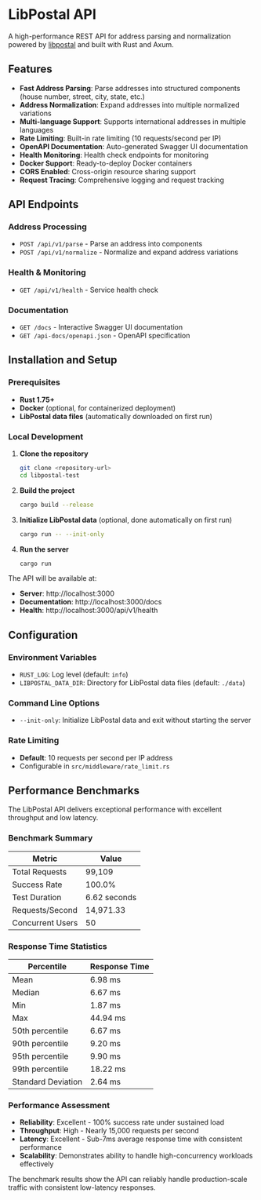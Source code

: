 # LibPostal API

A high-performance REST API for address parsing and normalization powered by [libpostal](https://github.com/openvenues/libpostal) and built with Rust and Axum.

## Features

- **Fast Address Parsing**: Parse addresses into structured components (house number, street, city, state, etc.)
- **Address Normalization**: Expand addresses into multiple normalized variations
- **Multi-language Support**: Supports international addresses in multiple languages
- **Rate Limiting**: Built-in rate limiting (10 requests/second per IP)
- **OpenAPI Documentation**: Auto-generated Swagger UI documentation
- **Health Monitoring**: Health check endpoints for monitoring
- **Docker Support**: Ready-to-deploy Docker containers
- **CORS Enabled**: Cross-origin resource sharing support
- **Request Tracing**: Comprehensive logging and request tracking

## API Endpoints

### Address Processing

- `POST /api/v1/parse` - Parse an address into components
- `POST /api/v1/normalize` - Normalize and expand address variations

### Health & Monitoring

- `GET /api/v1/health` - Service health check

### Documentation

- `GET /docs` - Interactive Swagger UI documentation
- `GET /api-docs/openapi.json` - OpenAPI specification

## Installation and Setup

### Prerequisites

- **Rust 1.75+**
- **Docker** (optional, for containerized deployment)
- **LibPostal data files** (automatically downloaded on first run)

### Local Development

1. **Clone the repository**
   ```bash
   git clone <repository-url>
   cd libpostal-test
   ```

2. **Build the project**
   ```bash
   cargo build --release
   ```

3. **Initialize LibPostal data** (optional, done automatically on first run)
   ```bash
   cargo run -- --init-only
   ```

4. **Run the server**
   ```bash
   cargo run
   ```

The API will be available at:
- **Server**: http://localhost:3000
- **Documentation**: http://localhost:3000/docs
- **Health**: http://localhost:3000/api/v1/health

## Configuration

### Environment Variables

- `RUST_LOG`: Log level (default: `info`)
- `LIBPOSTAL_DATA_DIR`: Directory for LibPostal data files (default: `./data`)

### Command Line Options

- `--init-only`: Initialize LibPostal data and exit without starting the server

### Rate Limiting

- **Default**: 10 requests per second per IP address
- Configurable in `src/middleware/rate_limit.rs`

## Performance Benchmarks

The LibPostal API delivers exceptional performance with excellent throughput and low latency.

### Benchmark Summary

| Metric | Value |
|--------|-------|
| Total Requests | 99,109 |
| Success Rate | 100.0% |
| Test Duration | 6.62 seconds |
| Requests/Second | 14,971.33 |
| Concurrent Users | 50 |

### Response Time Statistics

| Percentile | Response Time |
|------------|---------------|
| Mean | 6.98 ms |
| Median | 6.67 ms |
| Min | 1.87 ms |
| Max | 44.94 ms |
| 50th percentile | 6.67 ms |
| 90th percentile | 9.20 ms |
| 95th percentile | 9.90 ms |
| 99th percentile | 18.22 ms |
| Standard Deviation | 2.64 ms |

### Performance Assessment

- **Reliability**: Excellent - 100% success rate under sustained load
- **Throughput**: High - Nearly 15,000 requests per second
- **Latency**: Excellent - Sub-7ms average response time with consistent performance
- **Scalability**: Demonstrates ability to handle high-concurrency workloads effectively

The benchmark results show the API can reliably handle production-scale traffic with consistent low-latency responses.
